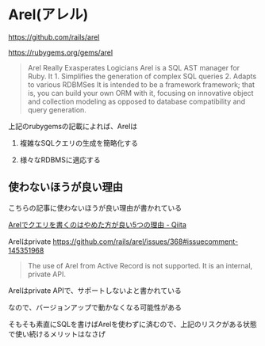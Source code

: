 # Arel(アレル)

https://github.com/rails/arel

https://rubygems.org/gems/arel

> Arel Really Exasperates Logicians Arel is a SQL AST manager for Ruby. It 1. Simplifies the generation of complex SQL queries 2. Adapts to various RDBMSes It is intended to be a framework framework; that is, you can build your own ORM with it, focusing on innovative object and collection modeling as opposed to database compatibility and query generation.

上記のrubygemsの記載によれば、Arelは

1. 複雑なSQLクエリの生成を簡略化する

2. 様々なRDBMSに適応する

## 使わないほうが良い理由

こちらの記事に使わないほうが良い理由が書かれている

[Arelでクエリを書くのはやめた方が良い5つの理由 - Qiita](https://qiita.com/jnchito/items/630b9f038c87298b5756)

Arelはprivate
https://github.com/rails/arel/issues/368#issuecomment-145351968

> The use of Arel from Active Record is not supported. It is an internal, private API.

Arelはprivate APIで、サポートしないよと書かれている

なので、バージョンアップで動かなくなる可能性がある

そもそも素直にSQLを書けばArelを使わずに済むので、上記のリスクがある状態で使い続けるメリットはなさげ
